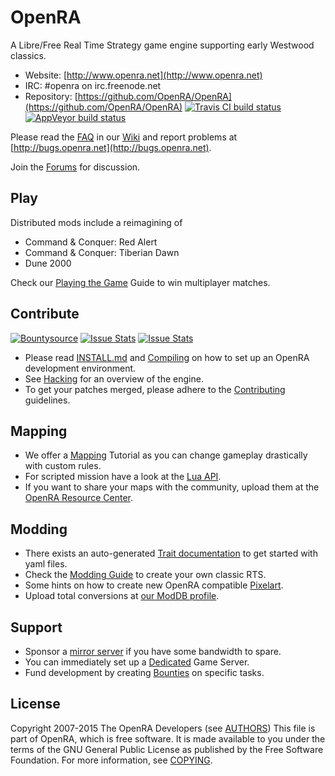 # OpenRA

A Libre/Free Real Time Strategy game engine supporting early Westwood classics.

* Website: [http://www.openra.net](http://www.openra.net)
* IRC: \#openra on irc.freenode.net
* Repository: [https://github.com/OpenRA/OpenRA](https://github.com/OpenRA/OpenRA) [![Travis CI build status](https://travis-ci.org/OpenRA/OpenRA.svg?branch=bleed)](https://travis-ci.org/OpenRA/OpenRA) [![AppVeyor build status](https://ci.appveyor.com/api/projects/status/axc9k6jd25ej2o4w?svg=true)](https://ci.appveyor.com/project/OpenRA/openra)

Please read the [FAQ](http://wiki.openra.net/FAQ) in our [Wiki](http://wiki.openra.net) and report problems at [http://bugs.openra.net](http://bugs.openra.net).

Join the [Forums](http://www.sleipnirstuff.com/forum/viewforum.php?f=80) for discussion.

## Play

Distributed mods include a reimagining of

* Command & Conquer: Red Alert
* Command & Conquer: Tiberian Dawn
* Dune 2000

Check our [Playing the Game](https://github.com/OpenRA/OpenRA/wiki/Playing-the-game) Guide to win multiplayer matches.

## Contribute

[![Bountysource](https://api.bountysource.com/badge/team?team_id=528&style=bounties_received)](https://www.bountysource.com/teams/openra/issues?utm_source=OpenRA&utm_medium=shield&utm_campaign=bounties_received) [![Issue Stats](http://issuestats.com/github/OpenRA/OpenRA/badge/pr)](http://issuestats.com/github/OpenRA/OpenRA) [![Issue Stats](http://issuestats.com/github/OpenRA/OpenRA/badge/issue)](http://issuestats.com/github/OpenRA/OpenRA)

* Please read [INSTALL.md](https://github.com/OpenRA/OpenRA/blob/bleed/INSTALL.md) and [Compiling](http://wiki.openra.net/Compiling) on how to set up an OpenRA development environment.
* See [Hacking](http://wiki.openra.net/Hacking) for an overview of the engine.
* To get your patches merged, please adhere to the [Contributing](https://github.com/OpenRA/OpenRA/blob/bleed/CONTRIBUTING.md) guidelines.

## Mapping

* We offer a [Mapping](http://wiki.openra.net/Mapping) Tutorial as you can change gameplay drastically with custom rules.
* For scripted mission have a look at the [Lua API](http://wiki.openra.net/Lua-API).
* If you want to share your maps with the community, upload them at the [OpenRA Resource Center](http://resource.openra.net).

## Modding

* There exists an auto-generated [Trait documentation](http://wiki.openra.net/Traits) to get started with yaml files.
* Check the [Modding Guide](http://wiki.openra.net/Modding-Guide) to create your own classic RTS.
* Some hints on how to create new OpenRA compatible [Pixelart](http://wiki.openra.net/Pixelart).
* Upload total conversions at [our ModDB profile](http://www.moddb.com/games/openra/mods).

## Support

* Sponsor a [mirror server](https://github.com/OpenRA/OpenRAWeb/tree/master/content/packages) if you have some bandwidth to spare.
* You can immediately set up a [Dedicated](http://wiki.openra.net/Dedicated) Game Server.
* Fund development by creating [Bounties](https://www.bountysource.com/trackers/36085-openra) on specific tasks.

## License
Copyright 2007-2015 The OpenRA Developers (see [AUTHORS](https://github.com/OpenRA/OpenRA/blob/bleed/AUTHORS))
This file is part of OpenRA, which is free software. It is made 
available to you under the terms of the GNU General Public License
as published by the Free Software Foundation. For more information,
see [COPYING](https://github.com/OpenRA/OpenRA/blob/bleed/COPYING).

